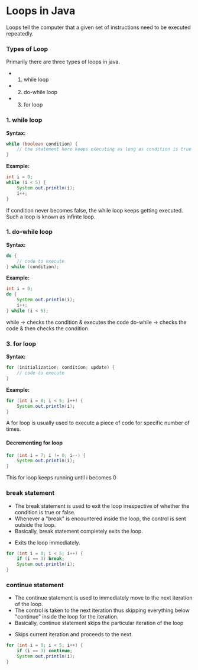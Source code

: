 # Loops in Java
Loops tell the computer that a given set of instructions need to be executed repeatedly.

### Types of Loop
Primarily there are three types of loops in java.
- 1. while loop
- 2. do-while loop
- 3. for loop


### 1. while loop
**Syntax:**

```java
while (boolean condition) {
    // the statement here keeps executing as long as condition is true 
}
```

**Example:**

```java
int i = 0;
while (i < 5) {
    System.out.println(i);
    i++;
}
```

If condition never becomes false, the while loop keeps getting executed. Such a loop is known as infinte loop.

### 1. do-while loop

**Syntax:**

```java
do {
    // code to execute
} while (condition);
```

**Example:**

```java
int i = 0;
do {
    System.out.println(i);
    i++;
} while (i < 5);
```

while -> checks the condition & executes the code
do-while -> checks the code & then checks the condition

### 3. for loop

**Syntax:**

```java
for (initialization; condition; update) {
    // code to execute
}
```

**Example:**

```java
for (int i = 0; i < 5; i++) {
    System.out.println(i);
}
```
A for loop is usually used to execute a piece of code for specific number of times.

#### Decrementing for loop
```java
for (int i = 7; i != 0; i--) {
    System.out.println(i);
}
```
This for loop keeps running until i becomes 0


### break statement
- The break statement is used to exit the loop irrespective of whether the condition is true or false. 
- Whenever a "break" is encountered inside the loop, the control is sent outside the loop.
- Basically, break statement completely exits the loop.

* Exits the loop immediately.

```java
for (int i = 0; i < 5; i++) {
    if (i == 3) break;
    System.out.println(i);
}
```

### continue statement 
- The continue statement is used to immediately move to the next iteration of the loop. 
- The control is taken to the next iteration thus skipping everything below "continue" inside the loop for the iteration.
- Basically, continue statement skips the particular iteration of the loop

* Skips current iteration and proceeds to the next.

```java
for (int i = 0; i < 5; i++) {
    if (i == 3) continue;
    System.out.println(i);
}
```
